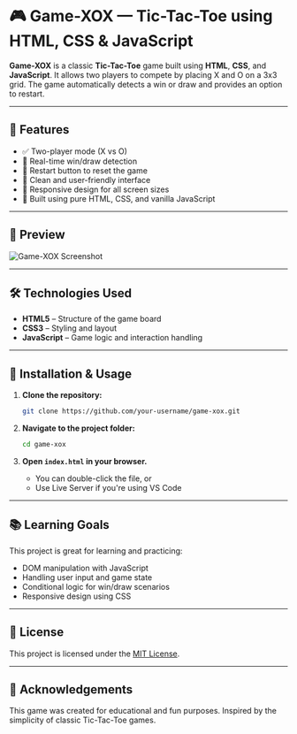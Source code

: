 # 🎮 Game-XOX — Tic-Tac-Toe using HTML, CSS & JavaScript

**Game-XOX** is a classic **Tic-Tac-Toe** game built using **HTML**, **CSS**, and **JavaScript**. It allows two players to compete by placing X and O on a 3x3 grid. The game automatically detects a win or draw and provides an option to restart.

---

## 🚀 Features

- ✅ Two-player mode (X vs O)  
- 🧠 Real-time win/draw detection  
- 🔁 Restart button to reset the game  
- 🎨 Clean and user-friendly interface  
- 📱 Responsive design for all screen sizes  
- 🧩 Built using pure HTML, CSS, and vanilla JavaScript

---

## 📸 Preview

<!-- Add your screenshot here -->
![Game-XOX Screenshot](screenshot.png)

---

## 🛠️ Technologies Used

- **HTML5** – Structure of the game board  
- **CSS3** – Styling and layout  
- **JavaScript** – Game logic and interaction handling

---

## 📂 Installation & Usage

1. **Clone the repository:**
   ```bash
   git clone https://github.com/your-username/game-xox.git
   ```

2. **Navigate to the project folder:**
   ```bash
   cd game-xox
   ```

3. **Open `index.html` in your browser.**  
   - You can double-click the file, or  
   - Use Live Server if you're using VS Code

---

## 📚 Learning Goals

This project is great for learning and practicing:
- DOM manipulation with JavaScript  
- Handling user input and game state  
- Conditional logic for win/draw scenarios  
- Responsive design using CSS

---

## 📄 License

This project is licensed under the [MIT License](LICENSE).

---

## 🙌 Acknowledgements

This game was created for educational and fun purposes. Inspired by the simplicity of classic Tic-Tac-Toe games.
